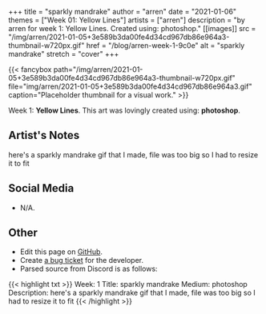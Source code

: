 +++
title =       "sparkly mandrake"
author =      "arren"
date =        "2021-01-06"
themes =      ["Week 01: Yellow Lines"]
artists =     ["arren"]
description = "by arren for week 1: Yellow Lines. Created using: photoshop."
[[images]]
              src = "/img/arren/2021-01-05+3e589b3da00fe4d34cd967db86e964a3-thumbnail-w720px.gif"
              href = "/blog/arren-week-1-9c0e"
              alt = "sparkly mandrake"
              stretch = "cover"
+++


{{< fancybox path="/img/arren/2021-01-05+3e589b3da00fe4d34cd967db86e964a3-thumbnail-w720px.gif" file="img/arren/2021-01-05+3e589b3da00fe4d34cd967db86e964a3.gif" caption="Placeholder thumbnail for a visual work." >}}


Week 1: **Yellow Lines**. This art was lovingly created using: **photoshop**.

## Artist's Notes

here's a sparkly mandrake gif that I made, file was too big so I had to resize it to fit

## Social Media

- N/A.

## Other

- Edit this page on [GitHub](https://github.com/teaminkling/web-refresh/edit/main/content/blog/arren-week-1-9c0e.md).
- Create [a bug ticket](https://github.com/teaminkling/web-refresh/issues/new?assignees=&labels=bug&template=problem-report.md&title=) for the developer.
- Parsed source from Discord is as follows:

{{< highlight txt >}}
Week: 1
Title: sparkly mandrake
Medium: photoshop
Description: here's a sparkly mandrake gif that I made, file was too big so I had to resize it to fit
{{< /highlight >}}
